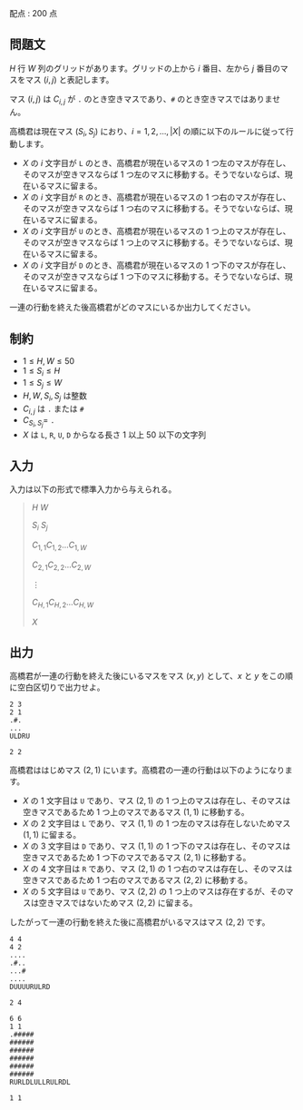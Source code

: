 配点 : $200$ 点

## 問題文

$H$ 行 $W$ 列のグリッドがあります。グリッドの上から $i$ 番目、左から $j$ 番目のマスをマス $(i, j)$ と表記します。

マス $(i, j)$ は $C_{i, j}$ が `.` のとき空きマスであり、`#` のとき空きマスではありません。

高橋君は現在マス $(S_i, S_j)$ におり、$i = 1, 2, \ldots, |X|$ の順に以下のルールに従って行動します。

- $X$ の $i$ 文字目が `L` のとき、高橋君が現在いるマスの $1$ つ左のマスが存在し、そのマスが空きマスならば $1$ つ左のマスに移動する。そうでないならば、現在いるマスに留まる。
- $X$ の $i$ 文字目が `R` のとき、高橋君が現在いるマスの $1$ つ右のマスが存在し、そのマスが空きマスならば $1$ つ右のマスに移動する。そうでないならば、現在いるマスに留まる。
- $X$ の $i$ 文字目が `U` のとき、高橋君が現在いるマスの $1$ つ上のマスが存在し、そのマスが空きマスならば $1$ つ上のマスに移動する。そうでないならば、現在いるマスに留まる。
- $X$ の $i$ 文字目が `D` のとき、高橋君が現在いるマスの $1$ つ下のマスが存在し、そのマスが空きマスならば $1$ つ下のマスに移動する。そうでないならば、現在いるマスに留まる。

一連の行動を終えた後高橋君がどのマスにいるか出力してください。

## 制約

- $1 \leq H, W \leq 50$
- $1 \leq S_i \leq H$
- $1 \leq S_j \leq W$
- $H, W, S_i, S_j$ は整数
- $C_{i, j}$ は `.` または `#`
- $C_{S_i, S_j} =$ `.`
- $X$ は `L`, `R`, `U`, `D` からなる長さ $1$ 以上 $50$ 以下の文字列

## 入力

入力は以下の形式で標準入力から与えられる。

> $H$ $W$
> 
> $S_i$ $S_j$
> 
> $C_{1, 1}$$C_{1, 2}$$\ldots$$C_{1, W}$
> 
> $C_{2, 1}$$C_{2, 2}$$\ldots$$C_{2, W}$
> 
> $\vdots$
> 
> $C_{H, 1}$$C_{H, 2}$$\ldots$$C_{H, W}$
> 
> $X$

## 出力

高橋君が一連の行動を終えた後にいるマスをマス $(x, y)$ として、$x$ と $y$ をこの順に空白区切りで出力せよ。

```input1
2 3
2 1
.#.
...
ULDRU
```

```output1
2 2
```

高橋君ははじめマス $(2, 1)$ にいます。高橋君の一連の行動は以下のようになります。

- $X$ の $1$ 文字目は `U` であり、マス $(2, 1)$ の $1$ つ上のマスは存在し、そのマスは空きマスであるため $1$ つ上のマスであるマス $(1, 1)$ に移動する。
- $X$ の $2$ 文字目は `L` であり、マス $(1, 1)$ の $1$ つ左のマスは存在しないためマス $(1, 1)$ に留まる。
- $X$ の $3$ 文字目は `D` であり、マス $(1, 1)$ の $1$ つ下のマスは存在し、そのマスは空きマスであるため $1$ つ下のマスであるマス $(2, 1)$ に移動する。
- $X$ の $4$ 文字目は `R` であり、マス $(2, 1)$ の $1$ つ右のマスは存在し、そのマスは空きマスであるため $1$ つ右のマスであるマス $(2, 2)$ に移動する。
- $X$ の $5$ 文字目は `U` であり、マス $(2, 2)$ の $1$ つ上のマスは存在するが、そのマスは空きマスではないためマス $(2, 2)$ に留まる。

したがって一連の行動を終えた後に高橋君がいるマスはマス $(2, 2)$ です。

```input2
4 4
4 2
....
.#..
...#
....
DUUUURULRD
```

```output2
2 4
```

```input3
6 6
1 1
.#####
######
######
######
######
######
RURLDLULLRULRDL
```

```output3
1 1
```
